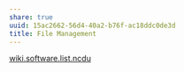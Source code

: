```yaml
---
share: true
uuid: 15ac2662-56d4-40a2-b76f-ac18ddc0de3d
title: File Management
---
```

[wiki.software.list.ncdu](../dentropydaemon-wiki/Software/List/ncdu)